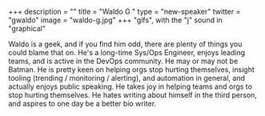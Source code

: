 +++
description = ""
title = "Waldo G "
type = "new-speaker"
twitter = "gwaldo"
image = "waldo-g.jpg"
+++
"gifs", with the "j" sound in "graphical"

Waldo is a geek, and if you find him odd, there are plenty of things you could blame that on. He's a long-time Sys/Ops Engineer, enjoys leading teams, and is active in the DevOps community. He may or may not be Batman. He is pretty keen on helping orgs stop hurting themselves, insight tooling (trending / monitoring / alerting), and automation in general, and actually enjoys public speaking. He takes joy in helping teams and orgs to stop hurting themselves. He hates writing about himself in the third person, and aspires to one day be a better bio writer.